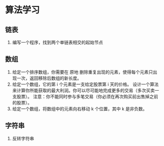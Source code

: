 # 算法学习 

## 链表
1. 编写一个程序，找到两个单链表相交的起始节点 

## 数组
1. 给定一个排序数组，你需要在 原地 删除重复出现的元素，使得每个元素只出现一次，返回移除后数组的新长度。
2. 给定一个数组，它的第 i 个元素是一支给定股票第 i 天的价格。 
   设计一个算法来计算你所能获取的最大利润。你可以尽可能地完成更多的交易（多次买卖一支股票）。
    注意：你不能同时参与多笔交易（你必须在再次购买前出售掉之前的股票）。
3. 给定一个数组，将数组中的元素向右移动 k 个位置，其中 k 是非负数。

## 字符串
1. 反转字符串